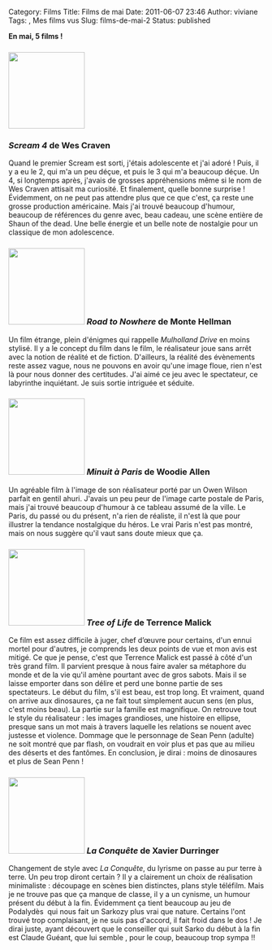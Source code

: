 Category: Films
Title: Films de mai
Date: 2011-06-07 23:46
Author: viviane
Tags: , Mes films vus
Slug: films-de-mai-2
Status: published

<strong>En mai, 5 films !</strong>
<h3><a href="http://www.viviane-voyages.com/wp-content/uploads/2011/06/scream4.jpg"><img class="alignleft size-thumbnail wp-image-2070" title="Scream 4" src="http://www.viviane-voyages.com/wp-content/uploads/2011/06/scream4-150x150.jpg" alt="" width="150" height="150" /></a></h3>
<h3><em>Scream 4</em> de Wes Craven</h3>
Quand le premier Scream est sorti, j'étais adolescente et j'ai adoré ! Puis, il y a eu le 2, qui m'a un peu déçue, et puis le 3 qui m'a beaucoup déçue. Un 4, si longtemps après, j'avais de grosses appréhensions même si le nom de Wes Craven attisait ma curiosité. Et finalement, quelle bonne surprise ! Évidemment, on ne peut pas attendre plus que ce que c'est, ça reste une grosse production américaine. Mais j'ai trouvé beaucoup d'humour, beaucoup de références du genre avec, beau cadeau, une scène entière de Shaun of the dead. Une belle énergie et un belle note de nostalgie pour un classique de mon adolescence.
<h3><a href="http://www.viviane-voyages.com/wp-content/uploads/2011/06/road-to-nowhere.jpg"><img class="alignleft size-thumbnail wp-image-2073" title="Road to nowhere" src="http://www.viviane-voyages.com/wp-content/uploads/2011/06/road-to-nowhere-150x150.jpg" alt="" width="150" height="150" /></a> <em>Road to Nowhere</em> de Monte Hellman</h3>
Un film étrange, plein d'énigmes qui rappelle <em>Mulholland Drive</em> en moins stylisé. Il y a le concept du film dans le film, le réalisateur joue sans arrêt avec la notion de réalité et de fiction. D'ailleurs, la réalité des évènements reste assez vague, nous ne pouvons en avoir qu'une image floue, rien n'est là pour nous donner des certitudes. J'ai aimé ce jeu avec le spectateur, ce labyrinthe inquiétant. Je suis sortie intriguée et séduite.
<h3><a href="http://www.viviane-voyages.com/wp-content/uploads/2011/06/minuit-a-paris.jpg"><img class="alignleft size-thumbnail wp-image-2074" title="Minuit à Paris" src="http://www.viviane-voyages.com/wp-content/uploads/2011/06/minuit-a-paris-150x150.jpg" alt="" width="150" height="150" /></a> <em>Minuit à Paris</em> de Woodie Allen</h3>
Un agréable film à l'image de son réalisateur porté par un Owen Wilson parfait en gentil ahuri. J'avais un peu peur de l'image carte postale de Paris, mais j'ai trouvé beaucoup d'humour à ce tableau assumé de la ville. Le Paris, du passé ou du présent, n'a rien de réaliste, il n'est là que pour illustrer la tendance nostalgique du héros. Le vrai Paris n'est pas montré, mais on nous suggère qu'il vaut sans doute mieux que ça.
<h3><a href="http://www.viviane-voyages.com/wp-content/uploads/2011/06/Tree-of-Life.jpg"><img class="alignleft size-thumbnail wp-image-2076" title="Tree of Life" src="http://www.viviane-voyages.com/wp-content/uploads/2011/06/Tree-of-Life-150x150.jpg" alt="" width="150" height="150" /></a><em> Tree of Life</em> de Terrence Malick</h3>
Ce film est assez difficile à juger, chef d’œuvre pour certains, d'un ennui mortel pour d'autres, je comprends les deux points de vue et mon avis est mitigé. Ce que je pense, c'est que Terrence Malick est passé à côté d'un très grand film. Il parvient presque à nous faire avaler sa métaphore du monde et de la vie qu'il amène pourtant avec de gros sabots. Mais il se laisse emporter dans son délire et perd une bonne partie de ses spectateurs. Le début du film, s'il est beau, est trop long. Et vraiment, quand on arrive aux dinosaures, ça ne fait tout simplement aucun sens (en plus, c'est moins beau). La partie sur la famille est magnifique. On retrouve tout le style du réalisateur : les images grandioses, une histoire en ellipse, presque sans un mot mais à travers laquelle les relations se nouent avec justesse et violence. Dommage que le personnage de Sean Penn (adulte) ne soit montré que par flash, on voudrait en voir plus et pas que au milieu des déserts et des fantômes. En conclusion, je dirai : moins de dinosaures et plus de Sean Penn !
<h3><a href="http://www.viviane-voyages.com/wp-content/uploads/2011/06/la-conquete.jpg"><img class="alignleft size-thumbnail wp-image-2077" title="La conquête" src="http://www.viviane-voyages.com/wp-content/uploads/2011/06/la-conquete-150x150.jpg" alt="" width="150" height="150" /></a> <em>La Conquête</em> de Xavier Durringer</h3>
Changement de style avec <em>La Conquête</em>, du lyrisme on passe au pur terre à terre. Un peu trop diront certain ? Il y a clairement un choix de réalisation minimaliste : découpage en scènes bien distinctes, plans style téléfilm. Mais je ne trouve pas que ça manque de classe, il y a un cynisme, un humour présent du début à la fin. Évidemment ça tient beaucoup au jeu de Podalydès  qui nous fait un Sarkozy plus vrai que nature. Certains l'ont trouvé trop complaisant, je ne suis pas d'accord, il fait froid dans le dos ! Je dirai juste, ayant découvert que le conseiller qui suit Sarko du début à la fin est Claude Guéant, que lui semble , pour le coup, beaucoup trop sympa !!

&nbsp;

&nbsp;